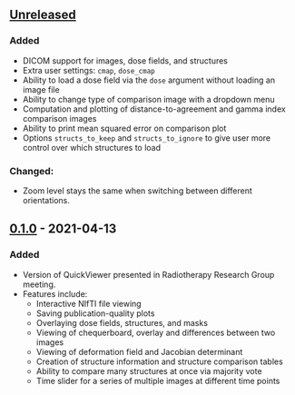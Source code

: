 ## [Unreleased](https://github.com/hlpullen/quickviewer/compare/v0.2.0...HEAD)

### Added
- DICOM support for images, dose fields, and structures
- Extra user settings: `cmap`, `dose_cmap`
- Ability to load a dose field via the `dose` argument without loading an image file
- Ability to change type of comparison image with a dropdown menu
- Computation and plotting of distance-to-agreement and gamma index comparison images
- Ability to print mean squared error on comparison plot
- Options `structs_to_keep` and `structs_to_ignore` to give user more control over which structures to load

### Changed:
- Zoom level stays the same when switching between different orientations.

## [0.1.0](https://github.com/hlpullen/quickviewer/releases/tag/v0.1.0) - 2021-04-13

### Added
- Version of QuickViewer presented in Radiotherapy Research Group meeting.
- Features include:
    - Interactive NIfTI file viewing
    - Saving publication-quality plots
    - Overlaying dose fields, structures, and masks
    - Viewing of chequerboard, overlay and differences between two images
    - Viewing of deformation field and Jacobian determinant
    - Creation of structure information and structure comparison tables
    - Ability to compare many structures at once via majority vote
    - Time slider for a series of multiple images at different time points
